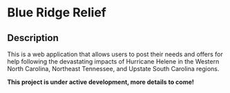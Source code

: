 ﻿# Blue Ridge Relief
## Description
This is a web application that allows users to post their needs and offers for help following the devastating impacts of Hurricane Helene in the Western North Carolina, Northeast Tennessee, and Upstate South Carolina regions.

**This project is under active development, more details to come!**